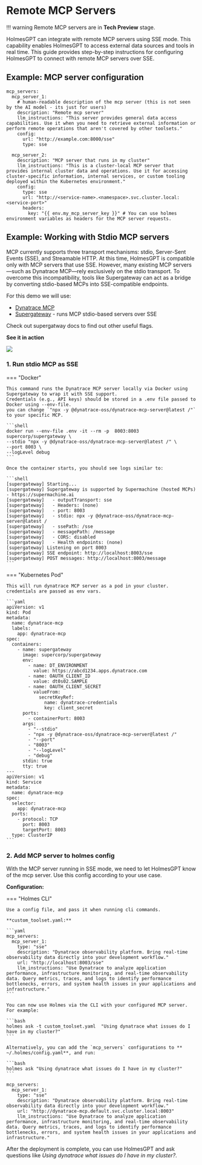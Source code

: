 # Remote MCP Servers

!!! warning
    Remote MCP servers are in **Tech Preview** stage.

HolmesGPT can integrate with remote MCP servers using SSE mode.
This capability enables HolmesGPT to access external data sources and tools in real time.
This guide provides step-by-step instructions for configuring HolmesGPT to connect with remote MCP servers over SSE.

## Example: MCP server configuration

```yaml-helm-values
mcp_servers:
  mcp_server_1:
    # human-readable description of the mcp server (this is not seen by the AI model - its just for users)
    description: "Remote mcp server"
    llm_instructions: "This server provides general data access capabilities. Use it when you need to retrieve external information or perform remote operations that aren't covered by other toolsets."
    config:
      url: "http://example.com:8000/sse"
      type: sse

  mcp_server_2:
    description: "MCP server that runs in my cluster"
    llm_instructions: "This is a cluster-local MCP server that provides internal cluster data and operations. Use it for accessing cluster-specific information, internal services, or custom tooling deployed within the Kubernetes environment."
    config:
      type: sse
      url: "http://<service-name>.<namespace>.svc.cluster.local:<service-port>"
      headers:
        key: "{{ env.my_mcp_server_key }}" # You can use holmes environment variables as headers for the MCP server requests.
```

## Example: Working with Stdio MCP servers

MCP currently supports three transport mechanisms: stdio, Server-Sent Events (SSE), and Streamable HTTP.
At this time, HolmesGPT is compatible only with MCP servers that use SSE.
However, many existing MCP servers—such as Dynatrace MCP—rely exclusively on the stdio transport.
To overcome this incompatibility, tools like Supergateway can act as a bridge by converting stdio-based MCPs into SSE-compatible endpoints.

For this demo we will use:
- [Dynatrace MCP](https://github.com/dynatrace-oss/dynatrace-mcp)
- [Supergateway](https://github.com/supercorp-ai/supergateway) - runs MCP stdio-based servers over SSE

Check out supergatway docs to find out other useful flags.

**See it in action**

<div>
    <a href="https://www.loom.com/share/1b290511b79942c7b1d672a2a4cde105">
      <img style="max-width:300px;" src="https://cdn.loom.com/sessions/thumbnails/1b290511b79942c7b1d672a2a4cde105-ed4eed3f9d70b125-full-play.gif">
    </a>
</div>

### 1. Run stdio MCP as SSE

=== "Docker"

    This command runs the Dynatrace MCP server locally via Docker using Supergateway to wrap it with SSE support.
    Credentials (e.g., API keys) should be stored in a .env file passed to Docker using --env-file.
    you can change `"npx -y @dynatrace-oss/dynatrace-mcp-server@latest /"` to your specific MCP.

    ```shell
    docker run --env-file .env -it --rm -p  8003:8003 supercorp/supergateway \
    --stdio "npx -y @dynatrace-oss/dynatrace-mcp-server@latest /" \
    --port 8003 \
    --logLevel debug
    ```

    Once the container starts, you should see logs similar to:

    ```shell
    [supergateway] Starting...
    [supergateway] Supergateway is supported by Supermachine (hosted MCPs) - https://supermachine.ai
    [supergateway]   - outputTransport: sse
    [supergateway]   - Headers: (none)
    [supergateway]   - port: 8003
    [supergateway]   - stdio: npx -y @dynatrace-oss/dynatrace-mcp-server@latest /
    [supergateway]   - ssePath: /sse
    [supergateway]   - messagePath: /message
    [supergateway]   - CORS: disabled
    [supergateway]   - Health endpoints: (none)
    [supergateway] Listening on port 8003
    [supergateway] SSE endpoint: http://localhost:8003/sse
    [supergateway] POST messages: http://localhost:8003/message
    ```

=== "Kubernetes Pod"

    This will run dynatrace MCP server as a pod in your cluster.
    credentials are passed as env vars.

    ```yaml
    apiVersion: v1
    kind: Pod
    metadata:
      name: dynatrace-mcp
      labels:
        app: dynatrace-mcp
    spec:
      containers:
        - name: supergateway
          image: supercorp/supergateway
          env:
            - name: DT_ENVIRONMENT
              value: https://abcd1234.apps.dynatrace.com
            - name: OAUTH_CLIENT_ID
              value: dt0s02.SAMPLE
            - name: OAUTH_CLIENT_SECRET
              valueFrom:
                secretKeyRef:
                  name: dynatrace-credentials
                  key: client_secret
          ports:
            - containerPort: 8003
          args:
            - "--stdio"
            - "npx -y @dynatrace-oss/dynatrace-mcp-server@latest /"
            - "--port"
            - "8003"
            - "--logLevel"
            - "debug"
          stdin: true
          tty: true
    ---
    apiVersion: v1
    kind: Service
    metadata:
      name: dynatrace-mcp
    spec:
      selector:
        app: dynatrace-mcp
      ports:
        - protocol: TCP
          port: 8003
          targetPort: 8003
      type: ClusterIP
    ```

### 2. Add MCP server to holmes config

With the MCP server running in SSE mode, we need to let HolmesGPT know of the mcp server.
Use this config according to your use case.

**Configuration:**

=== "Holmes CLI"

    Use a config file, and pass it when running cli commands.

    **custom_toolset.yaml:**

    ```yaml
    mcp_servers:
      mcp_server_1:
        type: "sse"
        description: "Dynatrace observability platform. Bring real-time observability data directly into your development workflow."
        url: "http://localhost:8003/sse"
        llm_instructions: "Use Dynatrace to analyze application performance, infrastructure monitoring, and real-time observability data. Query metrics, traces, and logs to identify performance bottlenecks, errors, and system health issues in your applications and infrastructure."
    ```

    You can now use Holmes via the CLI with your configured MCP server. For example:

    ```bash
    holmes ask -t custom_toolset.yaml  "Using dynatrace what issues do I have in my cluster?"
    ```

    Alternatively, you can add the `mcp_servers` configurations to ** ~/.holmes/config.yaml**, and run:

    ```bash
    holmes ask "Using dynatrace what issues do I have in my cluster?"
    ```

```yaml-helm-values
mcp_servers:
  mcp_server_1:
    type: "sse"
    description: "Dynatrace observability platform. Bring real-time observability data directly into your development workflow."
    url: "http://dynatrace-mcp.default.svc.cluster.local:8003"
    llm_instructions: "Use Dynatrace to analyze application performance, infrastructure monitoring, and real-time observability data. Query metrics, traces, and logs to identify performance bottlenecks, errors, and system health issues in your applications and infrastructure."
```

After the deployment is complete, you can use HolmesGPT and ask questions like *Using dynatrace what issues do I have in my cluster?*.
